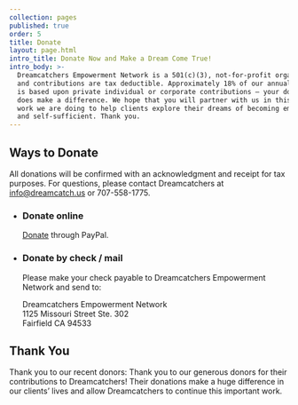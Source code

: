 ```yaml
---
collection: pages
published: true
order: 5
title: Donate
layout: page.html
intro_title: Donate Now and Make a Dream Come True!
intro_body: >-
  Dreamcatchers Empowerment Network is a 501(c)(3), not-for-profit organization,
  and contributions are tax deductible. Approximately 18% of our annual budget
  is based upon private individual or corporate contributions – your donation
  does make a difference. We hope that you will partner with us in this great
  work we are doing to help clients explore their dreams of becoming employed
  and self-sufficient. Thank you.
---
```

## Ways to Donate
All donations will be confirmed with an acknowledgment and receipt for tax purposes. For questions, please contact Dreamcatchers at info@dreamcatch.us or 707-558-1775.

- ### Donate online
  [Donate](/paypal) through PayPal.

- ### Donate by check / mail
  Please make your check payable to Dreamcatchers Empowerment Network and send to: 
  
  Dreamcatchers Empowerment Network<br>
  1125 Missouri Street Ste. 302<br>
  Fairfield CA 94533

## Thank You
Thank you to our recent donors: Thank you to our generous donors for their contributions to Dreamcatchers! Their donations make a huge difference in our clients’ lives and allow Dreamcatchers to continue this important work.

